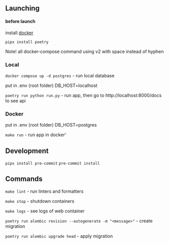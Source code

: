 

## Launching

#### before launch

install [docker](https://docs.docker.com/desktop/install/linux/)

`pipx install poetry`

Note! all docker-compose command using v2 with space instead of hyphen

### Local

`docker compose up -d postgres`  - run local database

put in .env (root folder) DB_HOST=localhost

`poetry run python run.py` - run app, then go to http://localhost:8000/docs to see api


### Docker

put in .env (root folder) DB_HOST=postgres

`make run` - run app in docker'

## Development

`pipx install pre-commit`
`pre-commit install`

## Commands

`make lint` - run linters and formatters

`make stop` - shutdown containers

`make logs` - see logs of web container

`poetry run alembic revision --autogenerate -m "<message>"` - create migration

`poetry run alembic upgrade head` - apply migration
